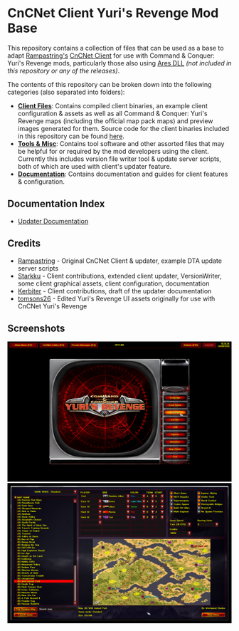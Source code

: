 # CnCNet Client Yuri's Revenge Mod Base #

This repository contains a collection of files that can be used as a base to adapt [Rampastring's](https://github.com/Rampastring) [CnCNet Client](https://github.com/CnCNet/xna-cncnet-client) for use with Command & Conquer: Yuri's Revenge mods, particularly those also using [Ares DLL](https://ares.strategy-x.com/) _(not included in this repository or any of the releases)_.

The contents of this repository can be broken down into the following categories (also separated into folders):

- **[Client Files](Client&#32;Files)**: Contains compiled client binaries, an example client configuration & assets as well as all Command & Conquer: Yuri's Revenge maps (including the official map pack maps) and preview images generated for them. Source code for the client binaries included in this repository can be found [here](https://github.com/Starkku/xna-cncnet-client/tree/mod-base).
- **[Tools & Misc](Tools&#32;&&#32;Misc)**: Contains tool software and other assorted files that may be helpful for or required by the mod developers using the client. Currently this includes version file writer tool & update server scripts, both of which are used with client's updater feature.
- **[Documentation](Documentation)**: Contains documentation and guides for client features & configuration.

## Documentation Index

- [Updater Documentation](Documentation/Updater.md)

Credits
-------

- [Rampastring](https://github.com/Rampastring) - Original CnCNet Client & updater, example DTA update server scripts
- [Starkku](https://github.com/Starkku) - Client contributions, extended client updater, VersionWriter, some client graphical assets, client configuration, documentation
- [Kerbiter](https://github.com/Metadorius) - Client contributions, draft of the updater documentation
- [tomsons26](https://github.com/tomsons26) - Edited Yuri's Revenge UI assets originally for use with CnCNet Yuri's Revenge

Screenshots
-------
![Screenshot](modbaseclient-mainmenu.png?raw=true "Main menu in example configuration.")
![Screenshot](modbaseclient-skirmishlobby.png?raw=true "Skirmish game lobby in example configuration.")